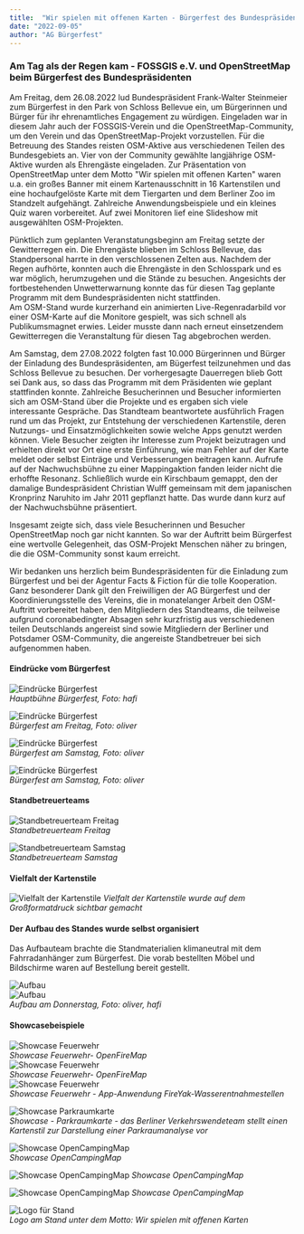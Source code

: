 ```yaml
---
title:  "Wir spielen mit offenen Karten - Bürgerfest des Bundespräsidenten"
date: "2022-09-05"
author: "AG Bürgerfest"
---
```


### Am Tag als der Regen kam - FOSSGIS e.V. und OpenStreetMap beim Bürgerfest des Bundespräsidenten

Am Freitag, dem 26.08.2022 lud Bundespräsident Frank-Walter Steinmeier zum Bürgerfest in den Park von Schloss Bellevue ein, um Bürgerinnen und Bürger für ihr ehrenamtliches Engagement zu würdigen. Eingeladen war in diesem Jahr auch der FOSSGIS-Verein und die OpenStreetMap-Community, um den Verein und das OpenStreetMap-Projekt vorzustellen.
Für die Betreuung des Standes reisten OSM-Aktive aus verschiedenen Teilen des Bundesgebiets an. Vier von der Community gewählte langjährige OSM-Aktive wurden als Ehrengäste eingeladen. 
Zur Präsentation von OpenStreetMap unter dem Motto "Wir spielen mit offenen Karten" waren u.a. ein großes Banner mit einem Kartenausschnitt in 16 Kartenstilen und eine hochaufgelöste Karte mit dem Tiergarten und dem Berliner Zoo im Standzelt aufgehängt. Zahlreiche Anwendungsbeispiele und ein kleines Quiz waren vorbereitet. Auf zwei Monitoren lief eine Slideshow mit ausgewählten OSM-Projekten.

Pünktlich zum geplanten Veranstatungsbeginn am Freitag setzte der Gewitterregen ein. Die Ehrengäste blieben im Schloss Bellevue, das Standpersonal harrte in den verschlossenen Zelten aus. Nachdem der Regen aufhörte, konnten auch die Ehrengäste in den Schlosspark und es war möglich, herumzugehen und die Stände zu besuchen. Angesichts der fortbestehenden Unwetterwarnung konnte das für diesen Tag geplante Programm mit dem Bundespräsidenten nicht stattfinden.   
Am OSM-Stand wurde kurzerhand ein animierten Live-Regenradarbild vor einer OSM-Karte auf die Monitore gespielt, was sich schnell als Publikumsmagnet erwies. Leider musste dann nach erneut einsetzendem Gewitterregen die Veranstaltung für diesen Tag abgebrochen werden.

Am Samstag, dem 27.08.2022 folgten fast 10.000 Bürgerinnen und Bürger der Einladung des Bundespräsidenten, am Bügerfest teilzunehmen und das Schloss Bellevue zu besuchen. Der vorhergesagte Dauerregen blieb Gott sei Dank aus, so dass das Programm mit dem Präsidenten wie geplant stattfinden konnte. Zahlreiche Besucherinnen und Besucher informierten sich am OSM-Stand über die Projekte und es ergaben sich viele interessante Gespräche. Das Standteam beantwortete ausführlich Fragen rund um das Projekt, zur Entstehung der verschiedenen Kartenstile, deren Nutzungs- und Einsatzmöglichkeiten sowie welche Apps genutzt werden können.
Viele Besucher zeigten ihr Interesse zum Projekt beizutragen und erhielten direkt vor Ort eine erste Einführung, wie man Fehler auf der Karte meldet oder selbst Einträge und Verbesserungen beitragen kann. Aufrufe auf der Nachwuchsbühne zu einer Mappingaktion fanden leider nicht die erhoffte  Resonanz. Schließlich wurde ein Kirschbaum gemappt, den der damalige Bundespräsident Christian Wulff gemeinsam mit dem japanischen Kronprinz Naruhito im Jahr 2011 gepflanzt hatte. Das wurde dann kurz auf der Nachwuchsbühne präsentiert.

Insgesamt zeigte sich, dass viele Besucherinnen und Besucher OpenStreetMap noch gar nicht kannten. So war der Auftritt beim Bürgerfest eine wertvolle Gelegenheit, das OSM-Projekt Menschen näher zu bringen, die die OSM-Community sonst kaum erreicht.

Wir bedanken uns herzlich beim Bundespräsidenten für die Einladung zum Bürgerfest und bei der Agentur Facts & Fiction für die tolle Kooperation.
Ganz besonderer Dank gilt den Freiwilligen der AG Bürgerfest und der Koordinierungsstelle des Vereins, die in monatelanger Arbeit den OSM-Auftritt vorbereitet haben, den Mitgliedern des Standteams, die teilweise aufgrund coronabedingter Absagen sehr kurzfristig aus verschiedenen
teilen Deutschlands angereist sind sowie Mitgliedern der Berliner und Potsdamer OSM-Community, die angereiste Standbetreuer bei sich aufgenommen haben.

#### Eindrücke vom Bürgerfest

![Eindrücke Bürgerfest](https://files.fossgis.de/Koordinierungsstelle/Buergerfest/2022_09_05_Stand_Buergerfest_August_2022_Freitag_2.jpg)  
*Hauptbühne Bürgerfest, Foto: hafi*  

![Eindrücke Bürgerfest](https://files.fossgis.de/Koordinierungsstelle/Buergerfest/2022_09_05_Eindruck_Buergerfest_August_2022_001.jpg)  
*Bürgerfest am Freitag, Foto: oliver*  

![Eindrücke Bürgerfest](https://files.fossgis.de/Koordinierungsstelle/Buergerfest/2022_09_05_Eindruck_Buergerfest_August_2022_03.jpg)  
*Bürgerfest am Samstag, Foto: oliver*  

![Eindrücke Bürgerfest](https://files.fossgis.de/Koordinierungsstelle/Buergerfest/2022_09_05_Eindruck_Buergerfest_August_2022_02.jpg)  
*Bürgerfest am Samstag, Foto: oliver*  

#### Standbetreuerteams

![Standbetreuerteam Freitag](https://files.fossgis.de/Koordinierungsstelle/Buergerfest/2022_09_05_Stand_Buergerfest_August_2022_TeamFreitag.jpg)  
*Standbetreuerteam Freitag*

![Standbetreuerteam Samstag](https://files.fossgis.de/Koordinierungsstelle/Buergerfest/2022_09_05_Stand_Buergerfest_August_2022_TeamSamstag.jpg)  
*Standbetreuerteam Samstag*

#### Vielfalt der Kartenstile

![Vielfalt der Kartenstile](https://files.fossgis.de/Koordinierungsstelle/Buergerfest/Kartenstile_neu.png)  *Vielfalt der Kartenstile wurde auf dem Großformatdruck sichtbar gemacht*

#### Der Aufbau des Standes wurde selbst organisiert
Das Aufbauteam brachte die Standmaterialien klimaneutral mit dem Fahrradanhänger zum Bürgerfest. Die vorab bestellten Möbel und Bildschirme waren auf Bestellung bereit gestellt.

![Aufbau](https://files.fossgis.de/Koordinierungsstelle/Buergerfest/2022_09_05_Stand_Buergerfest_Donnerstag_Aufbau_01.jpg)  
![Aufbau](https://files.fossgis.de/Koordinierungsstelle/Buergerfest/2022_09_05_Stand_Buergerfest_Donnerstag_Aufbau_02.jpg)  
*Aufbau am Donnerstag, Foto: oliver, hafi*

#### Showcasebeispiele

![Showcase Feuerwehr](https://files.fossgis.de/Koordinierungsstelle/Buergerfest/Showcase_Feuerwehr_und_OSM/OpenFireMap_Screenshot_Nuernberg_1.png)  
*Showcase Feuerwehr- OpenFireMap*  
![Showcase Feuerwehr](https://files.fossgis.de/Koordinierungsstelle/Buergerfest/Showcase_Feuerwehr_und_OSM/OpenFireMap_Screenshot_Nuernberg_3.png)  
*Showcase Feuerwehr- OpenFireMap*  
![Showcase Feuerwehr](https://files.fossgis.de/Koordinierungsstelle/Buergerfest/Showcase_Feuerwehr_und_OSM/fireyak__quer.png)  
*Showcase Feuerwehr - App-Anwendung FireYak-Wasserentnahmestellen*  

![Showcase Parkraumkarte](https://files.fossgis.de/Koordinierungsstelle/Buergerfest/Showcase_Parkraumanalyse/OSM_Parkraumprojekt_KarteNeukoelln.png)  
*Showcase - Parkraumkarte - das Berliner Verkehrswendeteam stellt einen Kartenstil zur Darstellung einer Parkraumanalyse vor*  

![Showcase OpenCampingMap](https://files.fossgis.de/Koordinierungsstelle/Buergerfest/OCMBerlin.png)  
*Showcase OpenCampingMap*  

![Showcase OpenCampingMap](https://files.fossgis.de/Koordinierungsstelle/Buergerfest/OCMPfadfinder.png)
*Showcase OpenCampingMap*  

![Showcase OpenCampingMap](https://files.fossgis.de/Koordinierungsstelle/Buergerfest/OCMCampingplatz_detailliert.png)
*Showcase OpenCampingMap*  

![Logo für Stand](https://files.fossgis.de/Koordinierungsstelle/Buergerfest/Logos.png)  
*Logo am Stand unter dem Motto: Wir spielen mit offenen Karten*

